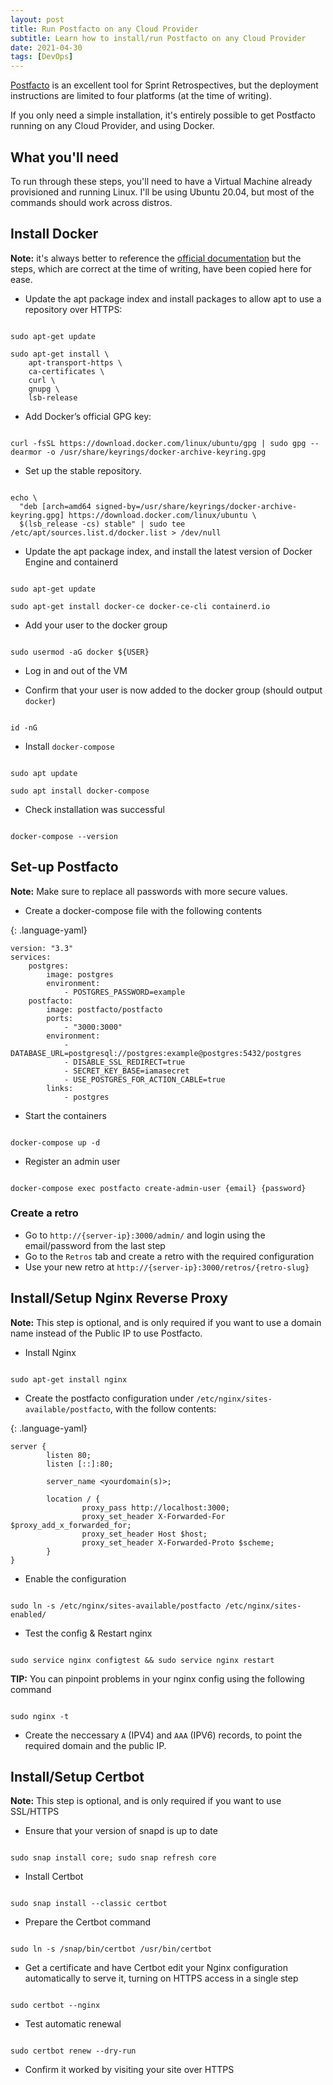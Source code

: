 ```yaml
---
layout: post
title: Run Postfacto on any Cloud Provider
subtitle: Learn how to install/run Postfacto on any Cloud Provider
date: 2021-04-30
tags: [DevOps]
---
```


[Postfacto](https://github.com/pivotal/postfacto) is an excellent tool for Sprint Retrospectives, but the deployment instructions are limited to four platforms (at the time of writing).

If you only need a simple installation, it's entirely possible to get Postfacto running on any Cloud Provider, and using Docker.

## What you'll need

To run through these steps, you'll need to have a Virtual Machine already provisioned and running Linux. I'll be using Ubuntu 20.04, but most of the commands should work across distros.

## Install Docker

**Note:** it's always better to reference the [official documentation](https://docs.docker.com/engine/install/ubuntu/) but the steps, which are correct at the time of writing, have been copied here for ease.

* Update the apt package index and install packages to allow apt to use a repository over HTTPS:

<pre class="command-line" data-output="2,4,5,6,7,8"><code class="language-bash">
sudo apt-get update

sudo apt-get install \
    apt-transport-https \
    ca-certificates \
    curl \
    gnupg \
    lsb-release
</code></pre>

* Add Docker’s official GPG key:

<pre class="command-line"><code class="language-bash">
curl -fsSL https://download.docker.com/linux/ubuntu/gpg | sudo gpg --dearmor -o /usr/share/keyrings/docker-archive-keyring.gpg
</code></pre>

* Set up the stable repository.

<pre class="command-line" data-output="2,3"><code class="language-bash">
echo \
  "deb [arch=amd64 signed-by=/usr/share/keyrings/docker-archive-keyring.gpg] https://download.docker.com/linux/ubuntu \
  $(lsb_release -cs) stable" | sudo tee /etc/apt/sources.list.d/docker.list > /dev/null
</code></pre>

* Update the apt package index, and install the latest version of Docker Engine and containerd

<pre class="command-line" data-output="2"><code class="language-bash">
sudo apt-get update

sudo apt-get install docker-ce docker-ce-cli containerd.io
</code></pre>

* Add your user to the docker group

<pre class="command-line"><code class="language-bash">
sudo usermod -aG docker ${USER}
</code></pre>

* Log in and out of the VM

* Confirm that your user is now added to the docker group (should output `docker`)

<pre class="command-line"><code class="language-bash">
id -nG
</code></pre>

* Install `docker-compose`

<pre class="command-line" data-output="2"><code class="language-bash">
sudo apt update

sudo apt install docker-compose
</code></pre>

* Check installation was successful

<pre class="command-line"><code class="language-bash">
docker-compose --version
</code></pre>

## Set-up Postfacto

**Note:** Make sure to replace all passwords with more secure values.

* Create a docker-compose file with the following contents

{: .language-yaml}
```
version: "3.3"
services:
    postgres:
        image: postgres
        environment:
            - POSTGRES_PASSWORD=example
    postfacto:
        image: postfacto/postfacto
        ports:
            - "3000:3000"
        environment:
            - DATABASE_URL=postgresql://postgres:example@postgres:5432/postgres
            - DISABLE_SSL_REDIRECT=true
            - SECRET_KEY_BASE=iamasecret
            - USE_POSTGRES_FOR_ACTION_CABLE=true
        links:
            - postgres
```

* Start the containers

<pre class="command-line"><code class="language-bash">
docker-compose up -d
</code></pre>

* Register an admin user

<pre class="command-line"><code class="language-bash">
docker-compose exec postfacto create-admin-user {email} {password}
</code></pre>

### Create a retro

* Go to `http://{server-ip}:3000/admin/` and login using the email/password from the last step
* Go to the `Retros` tab and create a retro with the required configuration
* Use your new retro at `http://{server-ip}:3000/retros/{retro-slug}`

## Install/Setup Nginx Reverse Proxy

**Note:** This step is optional, and is only required if you want to use a domain name instead of the Public IP to use Postfacto.

* Install Nginx

<pre class="command-line"><code class="language-bash">
sudo apt-get install nginx
</code></pre>

* Create the postfacto configuration under `/etc/nginx/sites-available/postfacto`, with the follow contents:

{: .language-yaml}
```
server {
        listen 80;
        listen [::]:80;

        server_name <yourdomain(s)>;

        location / {
                proxy_pass http://localhost:3000;
                proxy_set_header X-Forwarded-For $proxy_add_x_forwarded_for;
                proxy_set_header Host $host;
                proxy_set_header X-Forwarded-Proto $scheme;
        }
}
```

* Enable the configuration

<pre class="command-line"><code class="language-bash">
sudo ln -s /etc/nginx/sites-available/postfacto /etc/nginx/sites-enabled/
</code></pre>


* Test the config & Restart nginx

<pre class="command-line"><code class="language-bash">
sudo service nginx configtest && sudo service nginx restart
</code></pre>

**TIP:** You can pinpoint problems in your nginx config using the following command

<pre class="command-line"><code class="language-bash">
sudo nginx -t
</code></pre>

* Create the neccessary `A` (IPV4) and `AAA` (IPV6) records, to point the required domain and the public IP.

## Install/Setup Certbot

**Note:** This step is optional, and is only required if you want to use SSL/HTTPS

* Ensure that your version of snapd is up to date

<pre class="command-line"><code class="language-bash">
sudo snap install core; sudo snap refresh core
</code></pre>

* Install Certbot

<pre class="command-line"><code class="language-bash">
sudo snap install --classic certbot
</code></pre>

* Prepare the Certbot command

<pre class="command-line"><code class="language-bash">
sudo ln -s /snap/bin/certbot /usr/bin/certbot
</code></pre>

* Get a certificate and have Certbot edit your Nginx configuration automatically to serve it, turning on HTTPS access in a single step

<pre class="command-line"><code class="language-bash">
sudo certbot --nginx
</code></pre>

* Test automatic renewal

<pre class="command-line"><code class="language-bash">
sudo certbot renew --dry-run
</code></pre>

* Confirm it worked by visiting your site over HTTPS

